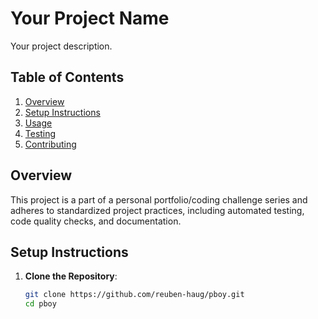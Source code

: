 # Your Project Name

Your project description.

## Table of Contents

1. [Overview](#overview)
2. [Setup Instructions](#setup-instructions)
3. [Usage](#usage)
4. [Testing](#testing)
5. [Contributing](#contributing)

## Overview

This project is a part of a personal portfolio/coding challenge series and adheres to standardized project practices, including automated testing, code quality checks, and documentation.

## Setup Instructions

1. **Clone the Repository**:
   ```bash
   git clone https://github.com/reuben-haug/pboy.git
   cd pboy
   ```
